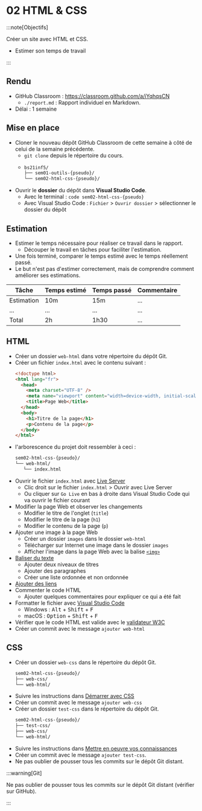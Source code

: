 # 02 HTML & CSS

:::note[Objectifs]

Créer un site avec HTML et CSS.

- Estimer son temps de travail

:::

## Rendu

- GitHub Classroom : https://classroom.github.com/a/iYqhqsCN
  - `./report.md` : Rapport individuel en Markdown.
- Délai : 1 semaine

## Mise en place

- Cloner le nouveau dépôt GitHub Classroom de cette semaine à côté de celui de la semaine précédente.
  - `git clone` depuis le répertoire du cours.
  - ```txt {3}
    bs21inf5/
    ├── sem01-outils-{pseudo}/
    └── sem02-html-css-{pseudo}/
    ```
- Ouvrir le **dossier** du dépôt dans **Visual Studio Code**.
  - Avec le terminal : `code sem02-html-css-{pseudo}`
  - Avec Visual Studio Code : `Fichier` > `Ouvrir dossier` > sélectionner le dossier du dépôt

## Estimation

- Estimer le temps nécessaire pour réaliser ce travail dans le rapport.
  - Découper le travail en tâches pour faciliter l'estimation.
- Une fois terminé, comparer le temps estimé avec le temps réellement passé.
- Le but n'est pas d'estimer correctement, mais de comprendre comment améliorer ses estimations.

| Tâche      | Temps estimé | Temps passé | Commentaire |
| ---------- | ------------ | ----------- | ----------- |
| Estimation | 10m          | 15m         | ...         |
| ...        | ...          | ...         | ...         |
| Total      | 2h           | 1h30        | ...         |

## HTML

- Créer un dossier `web-html` dans votre répertoire du dépôt Git.
- Créer un fichier `index.html` avec le contenu suivant :
  ```html title="index.html"
  <!doctype html>
  <html lang="fr">
    <head>
      <meta charset="UTF-8" />
      <meta name="viewport" content="width=device-width, initial-scale=1" />
      <title>Page Web</title>
    </head>
    <body>
      <h1>Titre de la page</h1>
      <p>Contenu de la page</p>
    </body>
  </html>
  ```
- l'arborescence du projet doit ressembler à ceci :
  ```txt {2-3}
  sem02-html-css-{pseudo}/
  └── web-html/
     └── index.html
  ```
- Ouvrir le fichier `index.html` avec [Live Server](https://marketplace.visualstudio.com/items?itemName=ritwickdey.LiveServer)
  - Clic droit sur le fichier `index.html` > Ouvrir avec Live Server
  - Ou cliquer sur `Go Live` en bas à droite dans Visual Studio Code qui va ouvrir le fichier courant
- Modifier la page Web et observer les changements
  - Modifier le titre de l'onglet (`title`)
  - Modifier le titre de la page (`h1`)
  - Modifier le contenu de la page (`p`)
- Ajouter une image à la page Web
  - Créer un dossier `images` dans le dossier `web-html`
  - Télécharger sur Internet une image dans le dossier `images`
  - Afficher l'image dans la page Web avec la balise [`<img>`](https://developer.mozilla.org/fr/docs/Learn/Getting_started_with_the_web/HTML_basics#images)
- [Baliser du texte](https://developer.mozilla.org/fr/docs/Learn/Getting_started_with_the_web/HTML_basics#baliser_du_texte)
  - Ajouter deux niveaux de titres
  - Ajouter des paragraphes
  - Créer une liste ordonnée et non ordonnée
- [Ajouter des liens](https://developer.mozilla.org/fr/docs/Learn/Getting_started_with_the_web/HTML_basics#liens)
- Commenter le code HTML
  - Ajouter quelques commentaires pour expliquer ce qui a été fait
- Formatter le fichier avec [Visual Studio Code](https://code.visualstudio.com/docs/editor/codebasics#_formatting)
  - Windows : <kbd>Alt</kbd> + <kbd>Shift</kbd> + <kbd>F</kbd>
  - macOS : <kbd>Option</kbd> + <kbd>Shift</kbd> + <kbd>F</kbd>
- Vérifier que le code HTML est valide avec le [validateur W3C](https://validator.w3.org/)
- Créer un commit avec le message `ajouter web-html`

## CSS

- Créer un dossier `web-css` dans le répertoire du dépôt Git.
  ```txt {2}
  sem02-html-css-{pseudo}/
  ├── web-css/
  └── web-html/
  ```
- Suivre les instructions dans [Démarrer avec CSS](https://developer.mozilla.org/fr/docs/Learn/CSS/First_steps/Getting_started)
- Créer un commit avec le message `ajouter web-css`
- Créer un dossier `test-css` dans le répertoire du dépôt Git.
  ```txt {2}
  sem02-html-css-{pseudo}/
  ├── test-css/
  ├── web-css/
  └── web-html/
  ```
- Suivre les instructions dans [Mettre en oeuvre vos connaissances](https://developer.mozilla.org/fr/docs/Learn/CSS/First_steps/Styling_a_biography_page)
- Créer un commit avec le message `ajouter test-css`.
- Ne pas oublier de pousser tous les commits sur le dépôt Git distant.

:::warning[Git]

Ne pas oublier de pousser tous les commits sur le dépôt Git distant (vérifier sur GitHub).

:::
